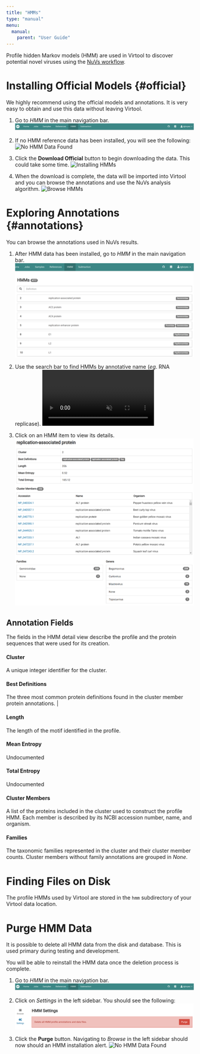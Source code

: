 ```yaml
---
title: "HMMs"
type: "manual"
menu:
  manual:
    parent: "User Guide"
---
```


Profile hidden Markov models (HMM) are used in Virtool to discover potential novel viruses using the [NuVs workflow](/docs/manual/sci_nuvs).

# Installing Official Models {#official}

We highly recommend using the official models and annotations. It is very easy to obtain and use this data without leaving Virtool.

1. Go to _HMM_ in the main navigation bar.
   ![HHM in Main Navigation Bar](nav.png)

2. If no HMM reference data has been installed, you will see the following:
   ![No HMM Data Found](/docs/manual/tut_hmms/no_data.png)

3. Click the **Download Official** button to begin downloading the data. This could take some time.
   ![Installing HMMs](/docs/manual/tut_hmms/installing.png)

4. When the download is complete, the data will be imported into Virtool and you can browse the annotations and use the NuVs analysis algorithm.
   ![Browse HMMs](/docs/manual/tut_hmms/top.png)

# Exploring Annotations {#annotations}

You can browse the annotations used in NuVs results.

1. After HMM data has been installed, go to _HMM_ in the main navigation bar.
   ![Browse HMMs](browse.png)

2. Use the search bar to find HMMs by annotative name (_eg_. RNA replicase).
   <video autoplay muted loop><source src="replicase.mp4" type="video/mp4" /></video>

3. Click on an HMM item to view its details.
   ![Browse HMMs](detail.png)

## Annotation Fields

The fields in the HMM detail view describe the profile and the protein sequences that were used for its creation.

#### Cluster

A unique integer identifier for the cluster.

#### Best Definitions

The three most common protein definitions found in the cluster member protein annotations. |

#### Length

The length of the motif identified in the profile.

#### Mean Entropy

Undocumented

#### Total Entropy

Undocumented

#### Cluster Members

A list of the proteins included in the cluster used to construct the profile HMM. Each member is described by its NCBI accession number, name, and organism.

#### Families

The taxonomic families represented in the cluster and their cluster member counts. Cluster members without family annotations are grouped in _None_.

# Finding Files on Disk

The profile HMMs used by Virtool are stored in the `hmm` subdirectory of your Virtool data location.

# Purge HMM Data

It is possible to delete all HMM data from the disk and database. This is used primary during testing and development.

You will be able to reinstall the HMM data once the deletion process is complete.

1. Go to _HMM_ in the main navigation bar.
   ![HMM Navigation Bar](nav.png)

2. Click on _Settings_ in the left sidebar. You should see the following:
   ![Purge in Settings](purge.png)

3. Click the **Purge** button. Navigating to _Browse_ in the left sidebar should now should an HMM installation alert.
   ![No HMM Data Found](/docs/manual/tut_hmms/no_data.png)
